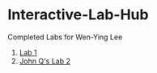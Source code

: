 # Interactive-Lab-Hub

Completed Labs for Wen-Ying Lee

1. [Lab 1](//github.com/johnqstudent/idd-fa18-lab1)
2. [John Q's Lab 2](//github.com/johnqstudent/idd-fa18-lab2)
